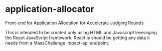 # application-allocator
Front-end for Application Allocation for Accelerate Judging Rounds

This is intended to be created only using HTML and Javascript
leveraging the React JavaScript framework.  React is should be getting
any data it needs from a MassChallenge impact-api endpoint.
